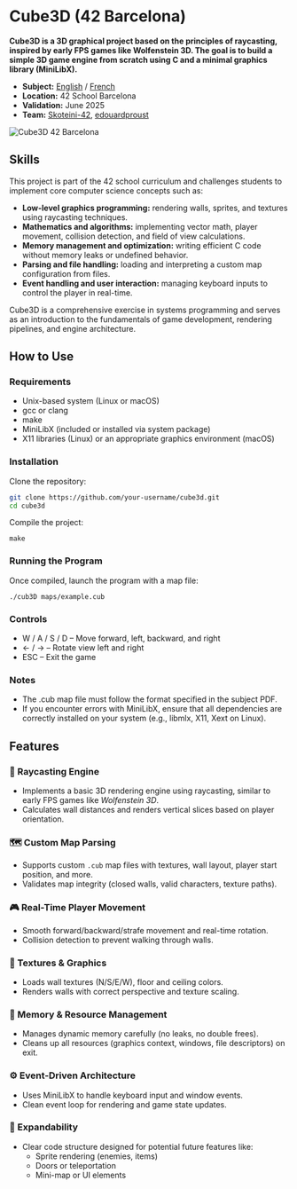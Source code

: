 # Cube3D (42 Barcelona)

**Cube3D is a 3D graphical project based on the principles of raycasting, inspired by early FPS games like Wolfenstein 3D. The goal is to build a simple 3D game engine from scratch using C and a minimal graphics library (MiniLibX).**

- **Subject:** [English](subject/en.subject.pdf) / [French](subject/fr.subject.pdf)
- **Location:** 42 School Barcelona
- **Validation:** June 2025
- **Team:** [Skoteini-42](https://github.com/Skoteini-42), [edouardproust](https://github.com/edouardproust)

![Cube3D 42 Barcelona](test/screenshots/cube3d-42-demo.gif "Cube4D project at 42 school in Barcelona using minilibX")

## Skills

This project is part of the 42 school curriculum and challenges students to implement core computer science concepts such as:

- **Low-level graphics programming:** rendering walls, sprites, and textures using raycasting techniques.
- **Mathematics and algorithms:** implementing vector math, player movement, collision detection, and field of view calculations.
- **Memory management and optimization:** writing efficient C code without memory leaks or undefined behavior.
- **Parsing and file handling:** loading and interpreting a custom map configuration from files.
- **Event handling and user interaction:** managing keyboard inputs to control the player in real-time.

Cube3D is a comprehensive exercise in systems programming and serves as an introduction to the fundamentals of game development, rendering pipelines, and engine architecture.

## How to Use

### Requirements

- Unix-based system (Linux or macOS)
- gcc or clang
- make
- MiniLibX (included or installed via system package)
- X11 libraries (Linux) or an appropriate graphics environment (macOS)

### Installation

Clone the repository:
```bash
git clone https://github.com/your-username/cube3d.git
cd cube3d
```
Compile the project:
```
make
```

### Running the Program

Once compiled, launch the program with a map file:
```
./cub3D maps/example.cub
```

### Controls

- W / A / S / D – Move forward, left, backward, and right
- ← / → – Rotate view left and right
- ESC – Exit the game

### Notes

- The .cub map file must follow the format specified in the subject PDF.
- If you encounter errors with MiniLibX, ensure that all dependencies are correctly installed on your system (e.g., libmlx, X11, Xext on Linux).

## Features

### 🧱 Raycasting Engine
- Implements a basic 3D rendering engine using raycasting, similar to early FPS games like *Wolfenstein 3D*.
- Calculates wall distances and renders vertical slices based on player orientation.

### 🗺️ Custom Map Parsing
- Supports custom `.cub` map files with textures, wall layout, player start position, and more.
- Validates map integrity (closed walls, valid characters, texture paths).

### 🎮 Real-Time Player Movement
- Smooth forward/backward/strafe movement and real-time rotation.
- Collision detection to prevent walking through walls.

### 🎨 Textures & Graphics
- Loads wall textures (N/S/E/W), floor and ceiling colors.
- Renders walls with correct perspective and texture scaling.

### 🧠 Memory & Resource Management
- Manages dynamic memory carefully (no leaks, no double frees).
- Cleans up all resources (graphics context, windows, file descriptors) on exit.

### ⚙️ Event-Driven Architecture
- Uses MiniLibX to handle keyboard input and window events.
- Clean event loop for rendering and game state updates.

### 🔄 Expandability
- Clear code structure designed for potential future features like:
  - Sprite rendering (enemies, items)
  - Doors or teleportation
  - Mini-map or UI elements


